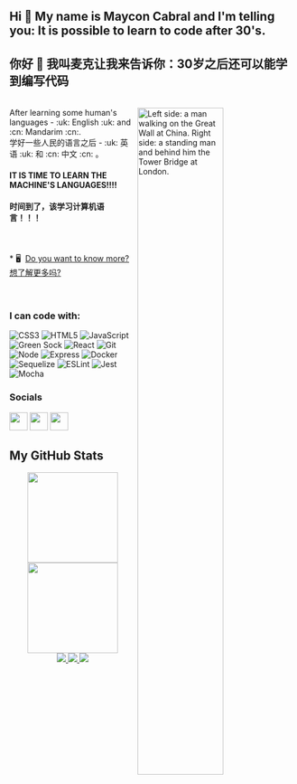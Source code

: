 
<h2>Hi 👋 My name is Maycon Cabral and I'm telling you: It is possible to learn to code after 30's.</h2>
<h2>你好 👋 我叫麦克让我来告诉你：30岁之后还可以能学到编写代码</h2>
</br>

<img align="right" src="https://github.com/MayconCabral/test/blob/main/languages.jpg" width=55% alt="Left side: a man walking on the Great Wall at China. Right side: a standing man and behind him the Tower Bridge at London.">
After learning some human's languages - :uk: English :uk: and :cn: Mandarim :cn:.</br>
学好一些人民的语言之后 - :uk: 英语 :uk: 和 :cn: 中文 :cn: 。 
<h4>IT IS TIME TO LEARN THE MACHINE'S LANGUAGES!!!!</h4>
<h4>时间到了，该学习计算机语言！！！</h4>

</br>
</br>
* 🖥️   <a href="https://www.correiacabral.epizy.com">Do you want to know more? 想了解更多吗?</a>
</br>
</br>
</br>

<h3 align="left">I can code with:</h3> 

![CSS3](https://img.shields.io/badge/css3-%231572B6.svg?logo=css3&logoColor=white&style=for-the-badge)
![HTML5](https://img.shields.io/badge/html5-%23E34F26.svg?logo=html5&logoColor=white&style=for-the-badge)
![JavaScript](https://img.shields.io/badge/javascript-%23323330.svg?logo=javascript&logoColor=%23F7DF1E&style=for-the-badge)
![Green Sock](https://img.shields.io/badge/green%20sock-88CE02?logo=greensock&logoColor=white&style=for-the-badge)
![React](https://img.shields.io/badge/react-%2320232a.svg?logo=react&logoColor=%2361DAFB&style=for-the-badge)
![Git](https://img.shields.io/badge/git-%23F05033.svg?logo=git&logoColor=white&style=for-the-badge)
![Node](https://img.shields.io/badge/Node.js-43853D?style=for-the-badge&logo=node.js&logoColor=white)
![Express](https://img.shields.io/badge/Express.js-404D59?style=for-the-badge)
![Docker](https://img.shields.io/badge/Docker-2496ED?style=for-the-badge&logo=docker&logoColor=white)
![Sequelize](https://img.shields.io/badge/Sequelize-52B0E7?style=for-the-badge&logo=Sequelize&logoColor=white)
![ESLint](https://img.shields.io/badge/ESLint-4B3263?style=for-the-badge&logo=eslint&logoColor=white)
![Jest](https://img.shields.io/badge/-jest-%23C21325?style=for-the-badge&logo=jest&logoColor=white)
![Mocha](https://img.shields.io/badge/-mocha-%238D6748?style=for-the-badge&logo=mocha&logoColor=white)


### Socials

<p align="left"> <a href="https://www.github.com/MayconCabral" target="_blank" rel="noreferrer"><img src="https://raw.githubusercontent.com/danielcranney/readme-generator/main/public/icons/socials/github.svg" width="32" height="32" /></a> <a href="http://www.instagram.com/michaelmcfly_/" target="_blank" rel="noreferrer"><img src="https://raw.githubusercontent.com/danielcranney/readme-generator/main/public/icons/socials/instagram.svg" width="32" height="32" /></a> <a href="https://www.linkedin.com/in/correiacabral" target="_blank" rel="noreferrer"><img src="https://raw.githubusercontent.com/danielcranney/readme-generator/main/public/icons/socials/linkedin.svg" width="32" height="32" /></a></p>


<h2>My GitHub Stats</h2>

<div align="center">
  <a href="https://github.com/MayconCabral">
  <img height="160em" src="http://github-readme-streak-stats.herokuapp.com?user=MayconCabral&theme=react&hide_border=true&date_format=j%20M%5B%20Y%5D" />
  <img height="160em" src="https://github-readme-stats.vercel.app/api/top-langs/?username=MayconCabral&layout=compact&langs_count=10&theme=react&hide=shell&hide_border=true" />
</div>
  
<div align="center">
  <img src="https://komarev.com/ghpvc/?username=MayconCabral&color=brightgreen" />
  <img src="https://badges.pufler.dev/repos/MayconCabral" />
  <img src="https://badges.pufler.dev/commits/monthly/MayconCabral" />
</div>



